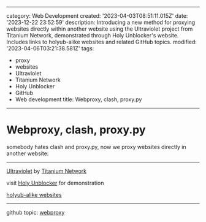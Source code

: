 ------
category: Web Development
created: '2023-04-03T08:51:11.015Z'
date: '2023-12-22 23:52:59'
description: Introducing a new method for proxying websites directly within another
  website using the Ultraviolet project from Titanium Network, demonstrated through
  Holy Unblocker's website. Includes links to holyub-alike websites and related GitHub
  topics.
modified: '2023-04-06T03:21:38.581Z'
tags:
- proxy
- websites
- Ultraviolet
- Titanium Network
- Holy Unblocker
- GitHub
- Web development
title: Webproxy, clash, proxy.py
------

# Webproxy, clash, proxy.py

somebody hates clash and proxy.py, now we proxy websites directly in another website:

----

[Ultraviolet](https://github.com/titaniumnetwork-dev/Ultraviolet) by [Titanium Network](https://titaniumnetwork.org/setup)

visit [Holy Unblocker](https://github.com/holy-unblocker/website) for demonstration

[holyub-alike websites](https://sitelike.org/similar/holyubofficial.net)

----

github topic: [webproxy](https://github.com/topics/webproxy)

